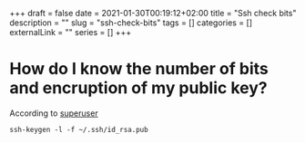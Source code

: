 +++ 
draft = false
date = 2021-01-30T00:19:12+02:00
title = "Ssh check bits"
description = ""
slug = "ssh-check-bits" 
tags = []
categories = []
externalLink = ""
series = []
+++

# How do I know the number of bits and encruption of my public key?

According to [superuser](https://superuser.com/questions/139310/how-can-i-tell-how-many-bits-my-ssh-key-is)

```
ssh-keygen -l -f ~/.ssh/id_rsa.pub
```